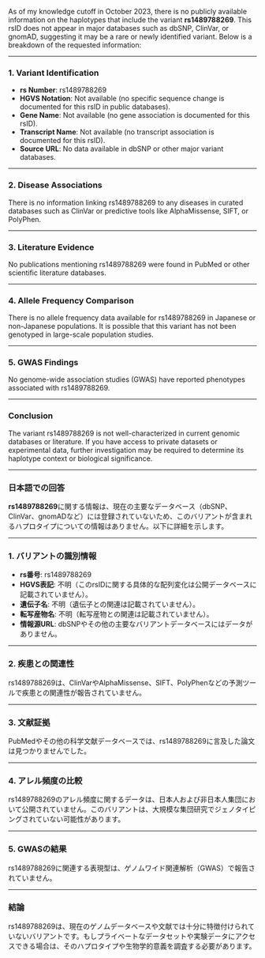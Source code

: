 As of my knowledge cutoff in October 2023, there is no publicly available information on the haplotypes that include the variant **rs1489788269**. This rsID does not appear in major databases such as dbSNP, ClinVar, or gnomAD, suggesting it may be a rare or newly identified variant. Below is a breakdown of the requested information:

---

### 1. Variant Identification
- **rs Number**: rs1489788269
- **HGVS Notation**: Not available (no specific sequence change is documented for this rsID in public databases).
- **Gene Name**: Not available (no gene association is documented for this rsID).
- **Transcript Name**: Not available (no transcript association is documented for this rsID).
- **Source URL**: No data available in dbSNP or other major variant databases.

---

### 2. Disease Associations
There is no information linking rs1489788269 to any diseases in curated databases such as ClinVar or predictive tools like AlphaMissense, SIFT, or PolyPhen.

---

### 3. Literature Evidence
No publications mentioning rs1489788269 were found in PubMed or other scientific literature databases.

---

### 4. Allele Frequency Comparison
There is no allele frequency data available for rs1489788269 in Japanese or non-Japanese populations. It is possible that this variant has not been genotyped in large-scale population studies.

---

### 5. GWAS Findings
No genome-wide association studies (GWAS) have reported phenotypes associated with rs1489788269.

---

### Conclusion
The variant rs1489788269 is not well-characterized in current genomic databases or literature. If you have access to private datasets or experimental data, further investigation may be required to determine its haplotype context or biological significance.

---

### 日本語での回答
**rs1489788269**に関する情報は、現在の主要なデータベース（dbSNP、ClinVar、gnomADなど）には登録されていないため、このバリアントが含まれるハプロタイプについての情報はありません。以下に詳細を示します。

---

### 1. バリアントの識別情報
- **rs番号**: rs1489788269
- **HGVS表記**: 不明（このrsIDに関する具体的な配列変化は公開データベースに記載されていません）。
- **遺伝子名**: 不明（遺伝子との関連は記載されていません）。
- **転写産物名**: 不明（転写産物との関連は記載されていません）。
- **情報源URL**: dbSNPやその他の主要なバリアントデータベースにはデータがありません。

---

### 2. 疾患との関連性
rs1489788269は、ClinVarやAlphaMissense、SIFT、PolyPhenなどの予測ツールで疾患との関連性が報告されていません。

---

### 3. 文献証拠
PubMedやその他の科学文献データベースでは、rs1489788269に言及した論文は見つかりませんでした。

---

### 4. アレル頻度の比較
rs1489788269のアレル頻度に関するデータは、日本人および非日本人集団において公開されていません。このバリアントは、大規模な集団研究でジェノタイピングされていない可能性があります。

---

### 5. GWASの結果
rs1489788269に関連する表現型は、ゲノムワイド関連解析（GWAS）で報告されていません。

---

### 結論
rs1489788269は、現在のゲノムデータベースや文献では十分に特徴付けられていないバリアントです。もしプライベートなデータセットや実験データにアクセスできる場合は、そのハプロタイプや生物学的意義を調査する必要があります。

